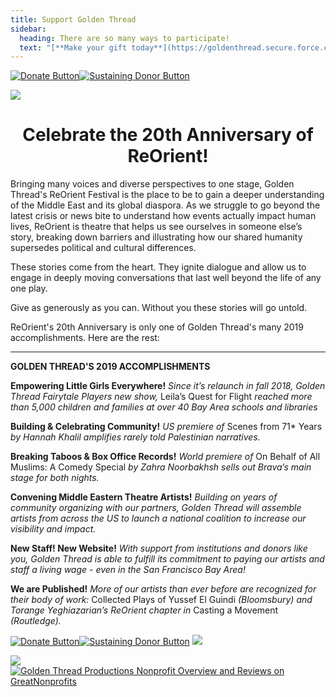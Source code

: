```yaml
---
title: Support Golden Thread
sidebar:
  heading: There are so many ways to participate!
  text: "[**Make your gift today**](https://goldenthread.secure.force.com/donate/?dfId=a0nj0000003z3ikAAA).\t <br /><br /> Request a match through your employer’s matching gift program and double your gift! <br /><br /> Designate us to receive 0.5% of your Amazon purchases when you shop through [**smile.amazon.com**](http://smile.amazon.com).<br /><br /> **Your generous support is vital to our work.** [**Make your donation today.**](https://goldenthread.secure.force.com/donate/?dfId=a0nf100000eMbmuAAC)\n"
---
```

[![Donate Button](/img/archive/2015/03/Donate-Button-400.jpg)](https://goldenthread.secure.force.com/donate/?dfId=a0nj0000003z3ikAAA)[![Sustaining Donor Button](/img/archive/2015/03/Donate-Button-Sustaining-400.jpg)](https://goldenthread.secure.force.com/donate/?dfId=a0nf100000eMbl8AAC)

![](/img/archive/2015/03/20thAnniversary-Line-1024x36.jpg)

# <center>Celebrate the 20th Anniversary of ReOrient!</center>

Bringing many voices and diverse perspectives to one stage, Golden Thread's ReOrient Festival is the place to be to gain a deeper understanding of the Middle East and its global diaspora. As we struggle to go beyond the latest crisis or news bite to understand how events actually impact human lives, ReOrient is theatre that helps us see ourselves in someone else’s story, breaking down barriers and illustrating how our shared humanity supersedes political and cultural differences.

These stories come from the heart. They ignite dialogue and allow us to engage in deeply moving conversations that last well beyond the life of any one play.

Give as generously as you can. Without you these stories will go untold.

ReOrient's 20th Anniversary is only one of Golden Thread's many 2019 accomplishments. Here are the rest:

- - -

**GOLDEN THREAD'S 2019 ACCOMPLISHMENTS**

**Empowering Little Girls Everywhere!** *Since it’s relaunch in fall 2018, Golden Thread Fairytale Players new show,* Leila’s Quest for Flight *reached more than 5,000 children and families at over 40 Bay Area schools and libraries*

**Building & Celebrating Community!** *US premiere of* Scenes from 71* Years *by Hannah Khalil amplifies rarely told Palestinian narratives.*

**Breaking Taboos & Box Office Records!** *World premiere of* On Behalf of All Muslims: A Comedy Special *by Zahra Noorbakhsh sells out Brava’s main stage for both nights.*

**Convening Middle Eastern Theatre Artists!** *Building on years of community organizing with our partners, Golden Thread will assemble artists from across the US to launch a national coalition to increase our visibility and impact.*

**New Staff! New Website!** *With support from institutions and donors like you, Golden Thread is able to fulfill its commitment to paying our artists and staff a living wage - even in the San Francisco Bay Area!*

**We are Published!** *More of our artists than ever before are recognized for their body of work:* Collected Plays of Yussef El Guindi *(Bloomsbury) and Torange Yeghiazarian’s ReOrient chapter in* Casting a Movement *(Routledge).*

[![Donate Button](/img/archive/2015/03/Donate-Button-400.jpg)](https://goldenthread.secure.force.com/donate/?dfId=a0nj0000003z3ikAAA)[![Sustaining Donor Button](/img/archive/2015/03/Donate-Button-Sustaining-400.jpg)](https://goldenthread.secure.force.com/donate/?dfId=a0nf100000eMbl8AAC) ![](/img/archive/2015/03/20thAnniversary-Line-1024x36.jpg)

[![](https://widgets.guidestar.org/gximage2?o=8177599&l=v4)](https://www.guidestar.org/profile/75-3009451)[![Golden Thread Productions Nonprofit Overview and Reviews on GreatNonprofits](https://cdn.greatnonprofits.org//img/2018-top-rated-awards-badge-embed.png?id=327909)](https://greatnonprofits.org/org/golden-thread-productions)
